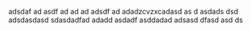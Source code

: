 adsdaf
ad
asdf
ad
ad
ad
adsdf
ad
adadzcvzxcadasd
as
d
asdads
dsd
adsdasdasd
sdasdadfad
adadd
asdadf
asddadad
adsasd
dfasd
asd
ds
